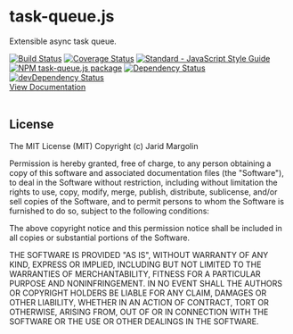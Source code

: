 <h1>task-queue.js</h1>
<div>
  <p>Extensible async task queue.</p>
  <div>
  <a href="https://travis-ci.org/jaridmargolin/task-queue.js"><img src="https://travis-ci.org/jaridmargolin/task-queue.js.svg?branch=master" alt="Build Status"></a>
  <a href="https://coveralls.io/github/jaridmargolin/task-queue.js?branch=master"><img src="https://coveralls.io/repos/github/jaridmargolin/task-queue.js/badge.svg?branch=master" alt="Coverage Status"></a>
  <a href="http://standardjs.com/"><img src="https://img.shields.io/badge/code%20style-standard-brightgreen.svg" alt="Standard - JavaScript Style Guide"></a>
  </div>
  <div>
  <a href="https://npmjs.org/package/task-queue.js"><img src="https://img.shields.io/npm/v/task-queue.js.svg" alt="NPM task-queue.js package"></a>
  <a href="https://david-dm.org/jaridmargolin/task-queue.js"><img src="https://david-dm.org/jaridmargolin/task-queue.js.svg" alt="Dependency Status"></a>
  <a href="https://david-dm.org/jaridmargolin/task-queue.js#info=devDependencies"><img src="https://david-dm.org/jaridmargolin/task-queue.js/dev-status.svg" alt="devDependency Status"></a>
  </div>
  <a href="http://jaridmargolin.github.io/task-queue.js">View Documentation</a>
</div>
<br>


## License

The MIT License (MIT) Copyright (c) Jarid Margolin

Permission is hereby granted, free of charge, to any person obtaining a copy of this software and associated documentation files (the "Software"), to deal in the Software without restriction, including without limitation the rights to use, copy, modify, merge, publish, distribute, sublicense, and/or sell copies of the Software, and to permit persons to whom the Software is furnished to do so, subject to the following conditions:

The above copyright notice and this permission notice shall be included in all copies or substantial portions of the Software.

THE SOFTWARE IS PROVIDED "AS IS", WITHOUT WARRANTY OF ANY KIND, EXPRESS OR IMPLIED, INCLUDING BUT NOT LIMITED TO THE WARRANTIES OF MERCHANTABILITY, FITNESS FOR A PARTICULAR PURPOSE AND NONINFRINGEMENT. IN NO EVENT SHALL THE AUTHORS OR COPYRIGHT HOLDERS BE LIABLE FOR ANY CLAIM, DAMAGES OR OTHER LIABILITY, WHETHER IN AN ACTION OF CONTRACT, TORT OR OTHERWISE, ARISING FROM, OUT OF OR IN CONNECTION WITH THE SOFTWARE OR THE USE OR OTHER DEALINGS IN THE SOFTWARE.
